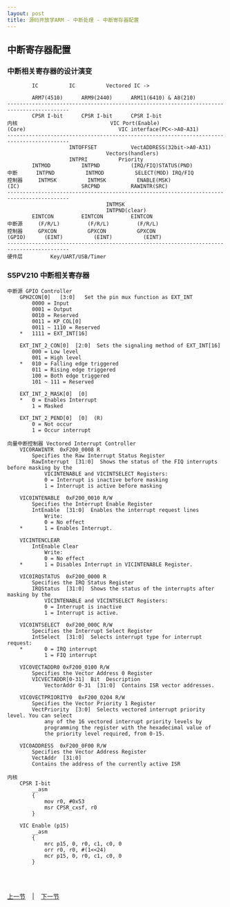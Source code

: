 ```yaml
---
layout: post
title: 源码开放学ARM - 中断处理 - 中断寄存器配置
---
```


## 中断寄存器配置
### 中断相关寄存器的设计演变

			IC			IC			Vectored IC ->
			
			ARM7(4510)		ARM9(2440)		ARM11(6410) & A8(210)		
	------------------------------------------------------------------------------------------
			CPSR I-bit		CPSR I-bit		CPSR I-bit
	内核								VIC Port(Enable)
	(Core)								VIC interface(PC<->A0-A31)
	------------------------------------------------------------------------------------------
						INTOFFSET      		VectADDRESS(32bit->A0-A31)
									Vectors(handlers)
						INTPRI			Priority
			INTMOD			INTPND			(IRQ/FIQ)STATUS(PND) 
	中断		INTPND			INTMOD			SELECT(MOD) IRQ/FIQ
	控制器		INTMSK			INTMSK			ENABLE(MSK)
	(IC)					SRCPND			RAWINTR(SRC)									
	------------------------------------------------------------------------------------------
									INTMSK
									INTPND(clear)
			EINTCON			EINTCON			EINTCON
	中断源		(F/R/L)			(F/R/L)			(F/R/L)		
	控制器		GPXCON			GPXCON			GPXCON
	(GPIO)		(EINT)			(EINT)			(EINT)		
	------------------------------------------------------------------------------------------
	硬件层 		Key/UART/USB/Timer 

### S5PV210 中断相关寄存器
	中断源 GPIO Controller
		GPH2CON[0]   [3:0]   Set the pin mux function as EXT_INT
			0000 = Input     
			0001 = Output 
			0010 = Reserved 
			0011 = KP_COL[0] 
			0011 ~ 1110 = Reserved 
		*	1111 = EXT_INT[16] 
		
		EXT_INT_2_CON[0]  [2:0]  Sets the signaling method of EXT_INT[16] 
			000 = Low level     
			001 = High level 
		*	010 = Falling edge triggered 
			011 = Rising edge triggered 
			100 = Both edge triggered 
			101 ~ 111 = Reserved 
				
		EXT_INT_2_MASK[0]  [0]  
		*	0 = Enables Interrupt     
			1 = Masked 
	
		EXT_INT_2_PEND[0]  [0]  (R)
			0 = Not occur     
			1 = Occur interrupt 

	向量中断控制器 Vectored Interrupt Controller
		VIC0RAWINTR  0xF200_0008 R  
			Specifies the Raw Interrupt Status Register 
			RawInterrupt  [31:0]  Shows the status of the FIQ interrupts before masking by the 
				VICINTENABLE and VICINTSELECT Registers: 
				0 = Interrupt is inactive before masking 
				1 = Interrupt is active before masking
				
		VIC0INTENABLE  0xF200_0010 R/W 
			Specifies the Interrupt Enable Register
			IntEnable  [31:0]  Enables the interrupt request lines
				Write: 
				0 = No effect 
		*		1 = Enables Interrupt. 
		
		VICINTENCLEAR 
			IntEnable Clear 	
				Write: 	
				0 = No effect 
		*		1 = Disables Interrupt in VICINTENABLE Register. 				
		
		VIC0IRQSTATUS  0xF200_0000 R  
			Specifies the IRQ Status Register 
			IRQStatus  [31:0]  Shows the status of the interrupts after masking by the 
				VICINTENABLE and VICINTSELECT Registers: 
				0 = Interrupt is inactive 
				1 = Interrupt is active. 
		
		VIC0INTSELECT  0xF200_000C R/W 
			Specifies the Interrupt Select Register 
			IntSelect  [31:0]  Selects interrupt type for interrupt request: 
		*		0 = IRQ interrupt 
				1 = FIQ interrupt 

		VIC0VECTADDR0 0xF200_0100 R/W 
			Specifies the Vector Address 0 Register		
			VICVECTADDR[0-31]  Bit  Description 
				VectorAddr 0-31  [31:0]  Contains ISR vector addresses. 
			
		VIC0VECTPRIORITY0  0xF200_0204 R/W 
			Specifies the Vector Priority 1 Register 
			VectPriority  [3:0]  Selects vectored interrupt priority level. You can select 
				any of the 16 vectored interrupt priority levels by 
				programming the register with the hexadecimal value of 
				the priority level required, from 0-15. 

		VIC0ADDRESS  0xF200_0F00 R/W 
			Specifies the Vector Address Register 
			VectAddr  [31:0]  
			Contains the address of the currently active ISR

	内核 
		CPSR I-bit
			__asm
			{
				mov r0, #0x53
				msr CPSR_cxsf, r0
			}
				
		VIC Enable (p15)		
			__asm
			{
				mrc p15, 0, r0, c1, c0, 0
				orr r0, r0, #(1<<24)
				mcr p15, 0, r0, c1, c0, 0	
			}	

<br> <br> 
<div> <a href="chp9-2.html">上一节</a> &nbsp;&nbsp; | &nbsp;&nbsp; <a href="chp9-4.html">下一节</a> </div> <br> <br>